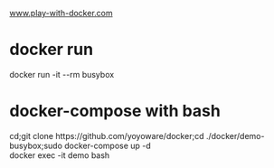 www.play-with-docker.com<br>
<h1>docker run</h1>docker run -it --rm busybox<br>
<h1>docker-compose with bash</h1>
cd;git clone https://github.com/yoyoware/docker;cd ./docker/demo-busybox;sudo docker-compose up -d<br>
docker exec -it demo bash

